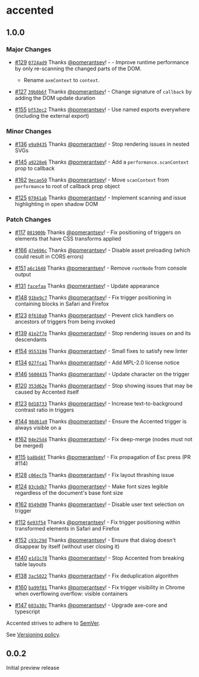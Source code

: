 # accented

## 1.0.0

### Major Changes

- [#129](https://github.com/pomerantsev/accented/pull/129) [`0724ad9`](https://github.com/pomerantsev/accented/commit/0724ad9db94138c0b4ee024ad705afbb3f3360dd) Thanks [@pomerantsev](https://github.com/pomerantsev)! - - Improve runtime performance by only re-scanning the changed parts of the DOM.

  - Rename `axeContext` to `context`.

- [#127](https://github.com/pomerantsev/accented/pull/127) [`39b8b6f`](https://github.com/pomerantsev/accented/commit/39b8b6fbba0babd80b27545fd6b5fa3a20741d56) Thanks [@pomerantsev](https://github.com/pomerantsev)! - Change signature of `callback` by adding the DOM update duration

- [#155](https://github.com/pomerantsev/accented/pull/155) [`bf53ec2`](https://github.com/pomerantsev/accented/commit/bf53ec272e7382e3593c078962affa0b5ebe9c8f) Thanks [@pomerantsev](https://github.com/pomerantsev)! - Use named exports everywhere (including the external export)

### Minor Changes

- [#136](https://github.com/pomerantsev/accented/pull/136) [`e9a9435`](https://github.com/pomerantsev/accented/commit/e9a94352411c13742010bbe6f04d71d30b59ad6c) Thanks [@pomerantsev](https://github.com/pomerantsev)! - Stop rendering issues in nested SVGs

- [#145](https://github.com/pomerantsev/accented/pull/145) [`a9228e6`](https://github.com/pomerantsev/accented/commit/a9228e6c60259a044c6e275eb95c1a12dbbb3d69) Thanks [@pomerantsev](https://github.com/pomerantsev)! - Add a `performance.scanContext` prop to callback

- [#162](https://github.com/pomerantsev/accented/pull/162) [`9ecae50`](https://github.com/pomerantsev/accented/commit/9ecae507f304b4096c0845d9be5f61263321e672) Thanks [@pomerantsev](https://github.com/pomerantsev)! - Move `scanContext` from `performance` to root of callback prop object

- [#125](https://github.com/pomerantsev/accented/pull/125) [`07041ab`](https://github.com/pomerantsev/accented/commit/07041ab2836645799207b0da12d85d8c72e83326) Thanks [@pomerantsev](https://github.com/pomerantsev)! - Implement scanning and issue highlighting in open shadow DOM

### Patch Changes

- [#117](https://github.com/pomerantsev/accented/pull/117) [`081900b`](https://github.com/pomerantsev/accented/commit/081900b98323f0b4b66a6599571fe0a741b7e65a) Thanks [@pomerantsev](https://github.com/pomerantsev)! - Fix positioning of triggers on elements that have CSS transforms applied

- [#166](https://github.com/pomerantsev/accented/pull/166) [`47e696c`](https://github.com/pomerantsev/accented/commit/47e696c76cf5fe125a12f4f7b53d22b3bfdf30dd) Thanks [@pomerantsev](https://github.com/pomerantsev)! - Disable asset preloading (which could result in CORS errors)

- [#151](https://github.com/pomerantsev/accented/pull/151) [`a6c1640`](https://github.com/pomerantsev/accented/commit/a6c1640a1770d49aebb896b384572cad9246c3eb) Thanks [@pomerantsev](https://github.com/pomerantsev)! - Remove `rootNode` from console output

- [#131](https://github.com/pomerantsev/accented/pull/131) [`facefaa`](https://github.com/pomerantsev/accented/commit/facefaac4fe545b808ca6e2a1f60433abda8713c) Thanks [@pomerantsev](https://github.com/pomerantsev)! - Update appearance

- [#148](https://github.com/pomerantsev/accented/pull/148) [`91be9c7`](https://github.com/pomerantsev/accented/commit/91be9c74e0340e9a45eb5f08c987f137acdcadd1) Thanks [@pomerantsev](https://github.com/pomerantsev)! - Fix trigger positioning in containing blocks in Safari and Firefox

- [#123](https://github.com/pomerantsev/accented/pull/123) [`0f610a0`](https://github.com/pomerantsev/accented/commit/0f610a0d8f8132224a766945fad7f4518d3fb7aa) Thanks [@pomerantsev](https://github.com/pomerantsev)! - Prevent click handlers on ancestors of triggers from being invoked

- [#139](https://github.com/pomerantsev/accented/pull/139) [`41e2f7e`](https://github.com/pomerantsev/accented/commit/41e2f7ed2fcec55a82b3fc41a2059653fd7abac3) Thanks [@pomerantsev](https://github.com/pomerantsev)! - Stop rendering issues on <head> and its descendants

- [#154](https://github.com/pomerantsev/accented/pull/154) [`9553194`](https://github.com/pomerantsev/accented/commit/95531947e611860372341745e5caae6f390210fc) Thanks [@pomerantsev](https://github.com/pomerantsev)! - Small fixes to satisfy new linter

- [#134](https://github.com/pomerantsev/accented/pull/134) [`027fca1`](https://github.com/pomerantsev/accented/commit/027fca1d692fbf0382998851a0fb4fed9fd66ee8) Thanks [@pomerantsev](https://github.com/pomerantsev)! - Add MPL-2.0 license notice

- [#146](https://github.com/pomerantsev/accented/pull/146) [`5600435`](https://github.com/pomerantsev/accented/commit/560043513e8c72d171273e63fbb1e284a5f5800d) Thanks [@pomerantsev](https://github.com/pomerantsev)! - Update character on the trigger

- [#120](https://github.com/pomerantsev/accented/pull/120) [`353d62e`](https://github.com/pomerantsev/accented/commit/353d62eb815224575efb5c3710f304ebf988a720) Thanks [@pomerantsev](https://github.com/pomerantsev)! - Stop showing issues that may be caused by Accented itself

- [#123](https://github.com/pomerantsev/accented/pull/123) [`0d18733`](https://github.com/pomerantsev/accented/commit/0d187333160b4e9d6fff42092ca5f7f86cb56fde) Thanks [@pomerantsev](https://github.com/pomerantsev)! - Increase text-to-background contrast ratio in triggers

- [#144](https://github.com/pomerantsev/accented/pull/144) [`98d61a9`](https://github.com/pomerantsev/accented/commit/98d61a9bc0f5ec57d732bb737493f7a5e6adad87) Thanks [@pomerantsev](https://github.com/pomerantsev)! - Ensure the Accented trigger is always visible on a <summary>

- [#162](https://github.com/pomerantsev/accented/pull/162) [`04e25d4`](https://github.com/pomerantsev/accented/commit/04e25d4454ea28cb3622bcd3677790fe27760ddc) Thanks [@pomerantsev](https://github.com/pomerantsev)! - Fix deep-merge (nodes must not be merged)

- [#115](https://github.com/pomerantsev/accented/pull/115) [`ba8bd4f`](https://github.com/pomerantsev/accented/commit/ba8bd4f056d5d43245857fdc7e931f1350a3096c) Thanks [@pomerantsev](https://github.com/pomerantsev)! - Fix propagation of Esc press (PR #114)

- [#128](https://github.com/pomerantsev/accented/pull/128) [`c06ecfb`](https://github.com/pomerantsev/accented/commit/c06ecfb3e9476e92f64c274a59f2c0335100b8b5) Thanks [@pomerantsev](https://github.com/pomerantsev)! - Fix layout thrashing issue

- [#124](https://github.com/pomerantsev/accented/pull/124) [`83cbdb7`](https://github.com/pomerantsev/accented/commit/83cbdb7584dfd5318f9bcfb72998fb9993dbcf44) Thanks [@pomerantsev](https://github.com/pomerantsev)! - Make font sizes legible regardless of the document's base font size

- [#162](https://github.com/pomerantsev/accented/pull/162) [`8549d90`](https://github.com/pomerantsev/accented/commit/8549d90839d4c57bd80df91d10ee8046cfad3d0a) Thanks [@pomerantsev](https://github.com/pomerantsev)! - Disable user text selection on trigger

- [#112](https://github.com/pomerantsev/accented/pull/112) [`6e93f54`](https://github.com/pomerantsev/accented/commit/6e93f549744e1973c58a3852d00d3bed47a4d7c4) Thanks [@pomerantsev](https://github.com/pomerantsev)! - Fix trigger positioning within transformed elements in Safari and Firefox

- [#152](https://github.com/pomerantsev/accented/pull/152) [`c93c29d`](https://github.com/pomerantsev/accented/commit/c93c29d1dd2c2aed8dea8d06d6b137f735332c93) Thanks [@pomerantsev](https://github.com/pomerantsev)! - Ensure that dialog doesn't disappear by itself (without user closing it)

- [#140](https://github.com/pomerantsev/accented/pull/140) [`e1d1c78`](https://github.com/pomerantsev/accented/commit/e1d1c786c65d97847c69d9a8f58a42a5e2d07db4) Thanks [@pomerantsev](https://github.com/pomerantsev)! - Stop Accented from breaking table layouts

- [#138](https://github.com/pomerantsev/accented/pull/138) [`3ac5022`](https://github.com/pomerantsev/accented/commit/3ac502245f3a1aad99c68790f5293da1713a7b71) Thanks [@pomerantsev](https://github.com/pomerantsev)! - Fix deduplication algorithm

- [#160](https://github.com/pomerantsev/accented/pull/160) [`ba99f81`](https://github.com/pomerantsev/accented/commit/ba99f81e7a95e811178fe9936ce44ef1f36949f3) Thanks [@pomerantsev](https://github.com/pomerantsev)! - Fix trigger visibility in Chrome when overflowing overflow: visible containers

- [#147](https://github.com/pomerantsev/accented/pull/147) [`603a30c`](https://github.com/pomerantsev/accented/commit/603a30c5edfb8ed9d3a229418a22576b0271f042) Thanks [@pomerantsev](https://github.com/pomerantsev)! - Upgrade axe-core and typescript

Accented strives to adhere to [SemVer](https://semver.org/).

See [Versioning policy](https://www.accented.dev/about#versioning).

## 0.0.2

Initial preview release
